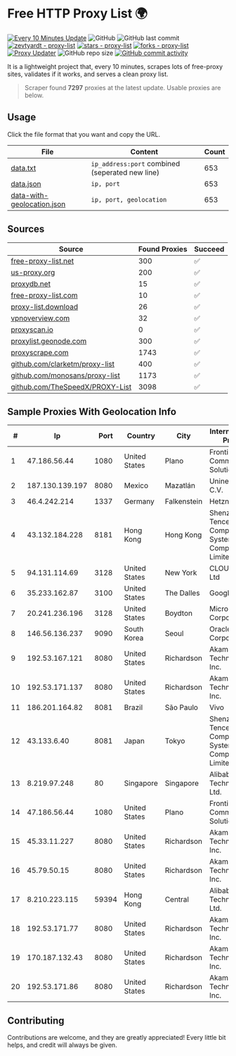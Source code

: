 
# Free HTTP Proxy List 🌍

[![Every 10 Minutes Update](https://github.com/mertguvencli/http-proxy-list/actions/workflows/main.yml/badge.svg?branch=main)](https://github.com/mertguvencli/http-proxy-list/actions/workflows/main.yml)
![GitHub](https://img.shields.io/github/license/mertguvencli/http-proxy-list)
![GitHub last commit](https://img.shields.io/github/last-commit/mertguvencli/http-proxy-list)
[![zevtyardt - proxy-list](https://img.shields.io/static/v1?label=zevtyardt&message=proxy-list&color=blue&logo=github)](https://github.com/zevtyardt/proxy-list "Go to GitHub repo")
[![stars - proxy-list](https://img.shields.io/github/stars/zevtyardt/proxy-list?style=social)](https://github.com/zevtyardt/proxy-list)
[![forks - proxy-list](https://img.shields.io/github/forks/zevtyardt/proxy-list?style=social)](https://github.com/zevtyardt/proxy-list)
[![Proxy Updater](https://github.com/zevtyardt/proxy-list/workflows/Proxy%20Updater/badge.svg)](https://github.com/zevtyardt/proxy-list/actions?query=workflow:"Proxy+Updater")
![GitHub repo size](https://img.shields.io/github/repo-size/zevtyardt/proxy-list)
[![GitHub commit activity](https://img.shields.io/github/commit-activity/m/zevtyardt/proxy-list?logo=commits)](https://github.com/zevtyardt/proxy-list/commits/main)

It is a lightweight project that, every 10 minutes, scrapes lots of free-proxy sites, validates if it works, and serves a clean proxy list.

> Scraper found **7297** proxies at the latest update. Usable proxies are below.

## Usage

Click the file format that you want and copy the URL.

|File|Content|Count|
|----|-------|-----|
|[data.txt](https://raw.githubusercontent.com/mertguvencli/http-proxy-list/main/proxy-list/data.txt)|`ip_address:port` combined (seperated new line)|653|
|[data.json](https://raw.githubusercontent.com/mertguvencli/http-proxy-list/main/proxy-list/data.json)|`ip, port`|653|
|[data-with-geolocation.json](https://raw.githubusercontent.com/mertguvencli/http-proxy-list/main/proxy-list/data-with-geolocation.json)|`ip, port, geolocation`|653|

## Sources

|Source|Found Proxies|Succeed|
|------|-------------|-------|
|[free-proxy-list.net](https://free-proxy-list.net)|300|✅|
|[us-proxy.org](https://www.us-proxy.org)|200|✅|
|[proxydb.net](http://proxydb.net)|15|✅|
|[free-proxy-list.com](https://free-proxy-list.com/?page=&port=&type%5B%5D=http&type%5B%5D=https&up_time=0&search=Search)|10|✅|
|[proxy-list.download](https://www.proxy-list.download/HTTP)|26|✅|
|[vpnoverview.com](https://vpnoverview.com/privacy/anonymous-browsing/free-proxy-servers)|32|✅|
|[proxyscan.io](https://www.proxyscan.io)|0|✅|
|[proxylist.geonode.com](https://proxylist.geonode.com/api/proxy-list?limit=300&page=1&sort_by=lastChecked&sort_type=desc&protocols=http,https)|300|✅|
|[proxyscrape.com](https://api.proxyscrape.com/v2/?request=displayproxies&protocol=http&timeout=10000&country=all&ssl=all&anonymity=all)|1743|✅|
|[github.com/clarketm/proxy-list](https://raw.githubusercontent.com/clarketm/proxy-list/master/proxy-list-raw.txt)|400|✅|
|[github.com/monosans/proxy-list](https://raw.githubusercontent.com/monosans/proxy-list/main/proxies/http.txt)|1173|✅|
|[github.com/TheSpeedX/PROXY-List](https://raw.githubusercontent.com/TheSpeedX/PROXY-List/master/http.txt)|3098|✅|


## Sample Proxies With Geolocation Info

|#|Ip|Port|Country|City|Internet Service Provider|
|-|--|----|-------|----|-------------------------|
|1|47.186.56.44|1080|United States|Plano|Frontier Communications Solutions|
|2|187.130.139.197|8080|Mexico|Mazatlán|Uninet S.A. de C.V.|
|3|46.4.242.214|1337|Germany|Falkenstein|Hetzner|
|4|43.132.184.228|8181|Hong Kong|Hong Kong|Shenzhen Tencent Computer Systems Company Limited|
|5|94.131.114.69|3128|United States|New York|CLOUD LEASE Ltd|
|6|35.233.162.87|3100|United States|The Dalles|Google LLC|
|7|20.241.236.196|3128|United States|Boydton|Microsoft Corporation|
|8|146.56.136.237|9090|South Korea|Seoul|Oracle Corporation|
|9|192.53.167.121|8080|United States|Richardson|Akamai Technologies, Inc.|
|10|192.53.171.137|8080|United States|Richardson|Akamai Technologies, Inc.|
|11|186.201.164.82|8081|Brazil|São Paulo|Vivo|
|12|43.133.6.40|8081|Japan|Tokyo|Shenzhen Tencent Computer Systems Company Limited|
|13|8.219.97.248|80|Singapore|Singapore|Alibaba (US) Technology Co., Ltd.|
|14|47.186.56.44|1080|United States|Plano|Frontier Communications Solutions|
|15|45.33.11.227|8080|United States|Richardson|Akamai Technologies, Inc.|
|16|45.79.50.15|8080|United States|Richardson|Akamai Technologies, Inc.|
|17|8.210.223.115|59394|Hong Kong|Central|Alibaba (US) Technology Co., Ltd.|
|18|192.53.171.77|8080|United States|Richardson|Akamai Technologies, Inc.|
|19|170.187.132.43|8080|United States|Richardson|Akamai Technologies, Inc.|
|20|192.53.171.86|8080|United States|Richardson|Akamai Technologies, Inc.|



## Contributing

Contributions are welcome, and they are greatly appreciated! Every
little bit helps, and credit will always be given.

